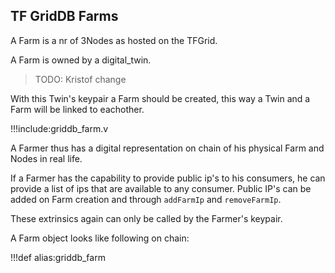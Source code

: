 ## TF GridDB Farms

A Farm is a nr of 3Nodes as hosted on the TFGrid.

A Farm is owned by a digital_twin.

>TODO: Kristof change

With this Twin's keypair a Farm should be created, this way a Twin and a Farm will be linked to eachother.

!!!include:griddb_farm.v

A Farmer thus has a digital representation on chain of his physical Farm and Nodes in real life. 

If a Farmer has the capability to provide public ip's to his consumers, he can provide a list of ips that are available to any consumer. Public IP's can be added on Farm creation and through `addFarmIp` and `removeFarmIp`. 

These extrinsics again can only be called by the Farmer's keypair.

A Farm object looks like following on chain:

!!!def alias:griddb_farm